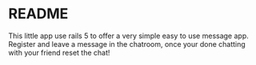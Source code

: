 # README

This little app use rails 5 to offer a very simple easy to use message app.
Register and leave a message in the chatroom, once your done chatting with your friend reset the chat!
